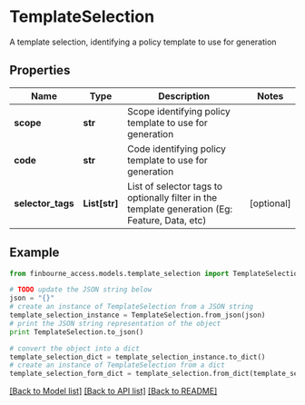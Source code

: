 # TemplateSelection

A template selection, identifying a policy template to use for generation

## Properties
Name | Type | Description | Notes
------------ | ------------- | ------------- | -------------
**scope** | **str** | Scope identifying policy template to use for generation | 
**code** | **str** | Code identifying policy template to use for generation | 
**selector_tags** | **List[str]** | List of selector tags to optionally filter in the template generation   (Eg: Feature, Data, etc) | [optional] 

## Example

```python
from finbourne_access.models.template_selection import TemplateSelection

# TODO update the JSON string below
json = "{}"
# create an instance of TemplateSelection from a JSON string
template_selection_instance = TemplateSelection.from_json(json)
# print the JSON string representation of the object
print TemplateSelection.to_json()

# convert the object into a dict
template_selection_dict = template_selection_instance.to_dict()
# create an instance of TemplateSelection from a dict
template_selection_form_dict = template_selection.from_dict(template_selection_dict)
```
[[Back to Model list]](../README.md#documentation-for-models) [[Back to API list]](../README.md#documentation-for-api-endpoints) [[Back to README]](../README.md)


